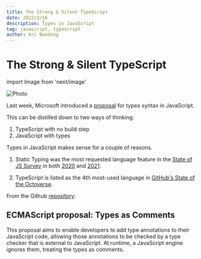 ```yaml
---
title: The Strong & Silent TypeScript
date: 2022/3/16
description: Types in JavaScript
tag: javascript, typescript
author: Ari Bandong
---
```


# The Strong & Silent TypeScript

import Image from 'next/image'


<Image
  src="/images\TypeScript_Logo_(Blue).svg"
  alt="Photo"
  width={1125}
  height={650}
  priority
  className="next-image"
/>

Last week, Microsoft introduced a [proposal](https://devblogs.microsoft.com/typescript/a-proposal-for-type-syntax-in-javascript/) for types syntax in JavaScript. 

This can be distilled down to two ways of thinking:

1. TypeScript with no build step
2. JavaScript with types

Types in JavaScript makes sense for a couple of reasons.

1. Static Typing was the most requested language feature in the [State of JS Survey](https://stateofjs.com/) in both [2020](https://2020.stateofjs.com/en-US/opinions/#missing_from_js) and [2021](https://2021.stateofjs.com/en-US/opinions/#currently_missing_from_js_wins).

2. TypeScript is listed as the 4th most-used language in [GitHub's State of the Octoverse](https://octoverse.github.com/#top-languages-over-the-years).



From the Github [repository](https://github.com/giltayar/proposal-types-as-comments/):

## ECMAScript proposal: Types as Comments

This proposal aims to enable developers to add type annotations to their JavaScript code, allowing those annotations to be checked by a type checker that is external to JavaScript. At runtime, a JavaScript engine ignores them, treating the types as comments.